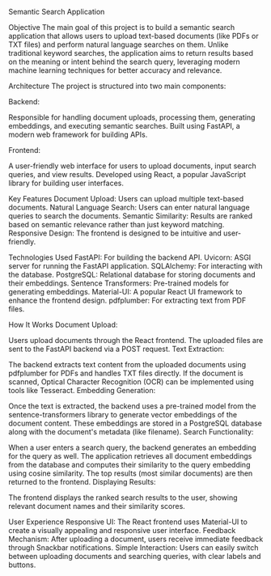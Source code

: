 Semantic Search Application

Objective
   The main goal of this project is to build a semantic search application that allows users to upload text-based documents (like PDFs or TXT files) and perform natural language searches on them. Unlike traditional keyword searches, the application aims to return results based on the meaning or intent behind the search query, leveraging modern machine learning techniques for better accuracy and relevance.

Architecture
   The project is structured into two main components:

Backend:

Responsible for handling document uploads, processing them, generating embeddings, and executing semantic searches.
Built using FastAPI, a modern web framework for building APIs.

Frontend:

A user-friendly web interface for users to upload documents, input search queries, and view results.
Developed using React, a popular JavaScript library for building user interfaces.

Key Features
   Document Upload: Users can upload multiple text-based documents.
   Natural Language Search: Users can enter natural language queries to search the documents.
   Semantic Similarity: Results are ranked based on semantic relevance rather than just keyword matching.
   Responsive Design: The frontend is designed to be intuitive and user-friendly.

Technologies Used
   FastAPI: For building the backend API.
   Uvicorn: ASGI server for running the FastAPI application.
   SQLAlchemy: For interacting with the database.
   PostgreSQL: Relational database for storing documents and their embeddings.
   Sentence Transformers: Pre-trained models for generating embeddings.
   Material-UI: A popular React UI framework to enhance the frontend design.
   pdfplumber: For extracting text from PDF files.

How It Works
   Document Upload:

Users upload documents through the React frontend.
The uploaded files are sent to the FastAPI backend via a POST request.
Text Extraction:

The backend extracts text content from the uploaded documents using pdfplumber for PDFs and handles TXT files directly.
If the document is scanned, Optical Character Recognition (OCR) can be implemented using tools like Tesseract.
Embedding Generation:

Once the text is extracted, the backend uses a pre-trained model from the sentence-transformers library to generate vector embeddings of the document content.
These embeddings are stored in a PostgreSQL database along with the document's metadata (like filename).
Search Functionality:

When a user enters a search query, the backend generates an embedding for the query as well.
The application retrieves all document embeddings from the database and computes their similarity to the query embedding using cosine similarity.
The top results (most similar documents) are then returned to the frontend.
Displaying Results:

The frontend displays the ranked search results to the user, showing relevant document names and their similarity scores.

User Experience
   Responsive UI: The React frontend uses Material-UI to create a visually appealing and responsive user interface.
   Feedback Mechanism: After uploading a document, users receive immediate feedback through Snackbar notifications.
   Simple Interaction: Users can easily switch between uploading documents and searching queries, with clear labels and buttons.
